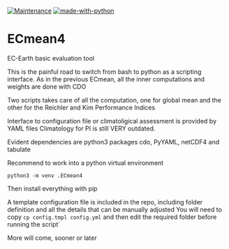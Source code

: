 [![Maintenance](https://img.shields.io/badge/Maintained%3F-yes-green.svg)](https://GitHub.com/Naereen/StrapDown.js/graphs/commit-activity)
[![made-with-python](https://img.shields.io/badge/Made%20with-Python-1f425f.svg)](https://www.python.org/)

# ECmean4
EC-Earth basic evaluation tool

This is the painful road to switch from bash to python as a scripting interface.
As in the previous ECmean, all the inner computations and weights are done with CDO

Two scripts takes care of all the computation, one for global mean and the other for the Reichler and Kim Performance Indices

Interface to configuration file or climatoligical assessment is provided by YAML files
Climatology for PI is still VERY outdated.

Evident dependencies are python3 packages cdo, PyYAML, netCDF4 and tabulate

Recommend to work into a python virtual environment

`python3 -m venv .ECmean4`

Then install everything with pip

A template configuration file is included in the repo, including folder definition and all the details that can be manually adjusted
You will need to copy `cp config.tmpl config.yml` and then edit the required folder before running the script`

More will come, sooner or later

